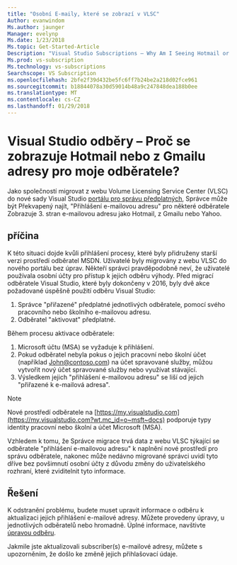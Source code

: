 ```yaml
---
title: "Osobní E-maily, které se zobrazí v VLSC"
Author: evanwindom
Ms.author: jaunger
Manager: evelynp
Ms.date: 1/23/2018
Ms.topic: Get-Started-Article
Description: "Visual Studio Subscriptions – Why Am I Seeing Hotmail or Gmail Addresses for My Subscribers?"
Ms.prod: vs-subscription
Ms.technology: vs-subscriptions
Searchscope: VS Subscription
ms.openlocfilehash: 2bfe2f39d432be5fc6ff7b24be2a218d02fce961
ms.sourcegitcommit: b18844078a30d59014b48a9c247848dea188b0ee
ms.translationtype: MT
ms.contentlocale: cs-CZ
ms.lasthandoff: 01/29/2018
---
```

# <a name="visual-studio-subscriptions--why-am-i-seeing-hotmail-or-gmail-addresses-for-my-subscribers"></a>Visual Studio odběry – Proč se zobrazuje Hotmail nebo z Gmailu adresy pro moje odběratele? 

Jako společností migrovat z webu Volume Licensing Service Center (VLSC) do nové sady Visual Studio [portálu pro správu předplatných](https://manage.visualstudio.com), Správce může být Překvapený najít, "Přihlášení e-mailovou adresu" pro některé odběratele Zobrazuje 3. stran e-mailovou adresu jako Hotmail, z Gmailu nebo Yahoo.

## <a name="cause"></a>příčina

K této situaci dojde kvůli přihlášení procesy, které byly přidruženy starší verzi prostředí odběratel MSDN. Uživatelé byly migrovány z webu VLSC do nového portálu bez úprav. Někteří správci pravděpodobně neví, že uživatelé používala osobní účty pro přístup k jejich odběru výhody. Před migrací odběratele Visual Studio, které byly dokončeny v 2016, byly dvě akce požadované úspěšně použití odběru Visual Studio:
1. Správce "přiřazené" předplatné jednotlivých odběratele, pomocí svého pracovního nebo školního e-mailovou adresu.
2. Odběratel "aktivovat" předplatné.

Během procesu aktivace odběratele:
1. Microsoft účtu (MSA) se vyžaduje k přihlášení.
2. Pokud odběratel nebyla pokus o jejich pracovní nebo školní účet (například John@contoso.com) na účet spravované služby, můžou vytvořit nový účet spravované služby nebo využívat stávající.
3. Výsledkem jejich "přihlášení e-mailovou adresu" se liší od jejich "přiřazené k e-mailová adresa".

> [!NOTE] 
> Nové prostředí odběratele na [https://my.visualstudio.com](https://my.visualstudio.com?wt.mc_id=o~msft~docs) podporuje typy identity pracovní nebo školní a účet Microsoft (MSA).

Vzhledem k tomu, že Správce migrace trvá data z webu VLSC týkající se odběratele "přihlášení e-mailovou adresu" k naplnění nové prostředí pro správu odběratele, nakonec může nedávno migrované správci uvidí tyto dříve bez povšimnutí osobní účty z důvodu změny do uživatelského rozhraní, které zviditelnit tyto informace.

## <a name="solution"></a>Řešení

K odstranění problému, budete muset upravit informace o odběru k aktualizaci jejich přihlášení e-mailové adresy.  Můžete provedeny úpravy, u jednotlivých odběratelů nebo hromadně. Úplné informace, navštivte [úpravou odběru](/visualstudio/subscriptions/edit-license).  

Jakmile jste aktualizovali subscriber(s) e-mailové adresy, můžete s upozorněním, že došlo ke změně jejich přihlašovací údaje.  